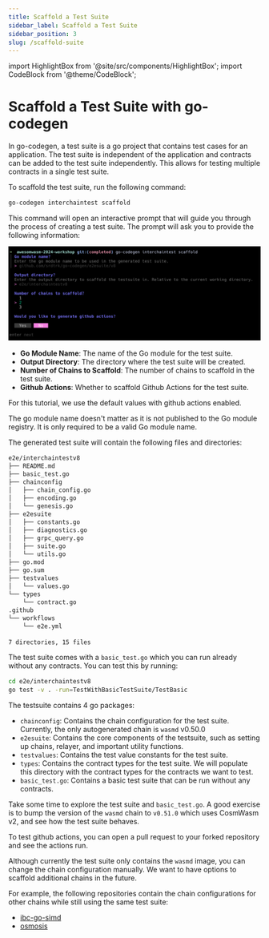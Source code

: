 ```yaml
---
title: Scaffold a Test Suite
sidebar_label: Scaffold a Test Suite
sidebar_position: 3
slug: /scaffold-suite
---
```


import HighlightBox from '@site/src/components/HighlightBox';
import CodeBlock from '@theme/CodeBlock';

# Scaffold a Test Suite with go-codegen

In go-codegen, a test suite is a go project that contains test cases for an application. The test suite is independent of the application and contracts can be added to the test suite independently. This allows for testing multiple contracts in a single test suite.

To scaffold the test suite, run the following command:

```sh
go-codegen interchaintest scaffold
```

This command will open an interactive prompt that will guide you through the process of creating a test suite. The prompt will ask you to provide the following information:

![Scaffold Test Suite](./images/scaffold-prompt.png)

- **Go Module Name**: The name of the Go module for the test suite.
- **Output Directory**: The directory where the test suite will be created.
- **Number of Chains to Scaffold**: The number of chains to scaffold in the test suite.
- **Github Actions**: Whether to scaffold Github Actions for the test suite.

For this tutorial, we use the default values with github actions enabled.

<HighlightBox type="note" title="Note">

The go module name doesn't matter as it is not published to the Go module registry. It is only required to be a valid Go module name.

</HighlightBox>

The generated test suite will contain the following files and directories:

```text
e2e/interchaintestv8
├── README.md
├── basic_test.go
├── chainconfig
│   ├── chain_config.go
│   ├── encoding.go
│   └── genesis.go
├── e2esuite
│   ├── constants.go
│   ├── diagnostics.go
│   ├── grpc_query.go
│   ├── suite.go
│   └── utils.go
├── go.mod
├── go.sum
├── testvalues
│   └── values.go
└── types
    └── contract.go
.github
└── workflows
    └── e2e.yml

7 directories, 15 files
```

The test suite comes with a `basic_test.go` which you can run already without any contracts. You can test this by running:

```sh
cd e2e/interchaintestv8
go test -v . -run=TestWithBasicTestSuite/TestBasic
```

The testsuite contains 4 go packages:

- `chainconfig`: Contains the chain configuration for the test suite. Currently, the only autogenerated chain is `wasmd` v0.50.0
- `e2esuite`: Contains the core components of the testsuite, such as setting up chains, relayer, and important utility functions.
- `testvalues`: Contains the test value constants for the test suite.
- `types`: Contains the contract types for the test suite. We will populate this directory with the contract types for the contracts we want to test.
- `basic_test.go`: Contains a basic test suite that can be run without any contracts.

<HighlightBox type="tip" title="Exploration">

Take some time to explore the test suite and `basic_test.go`. A good exercise is to bump the version of the `wasmd` chain to `v0.51.0` which uses CosmWasm v2, and see how the test suite behaves.

To test github actions, you can open a pull request to your forked repository and see the actions run.

</HighlightBox>

<HighlightBox type="reading" title="More Chains">

Although currently the test suite only contains the `wasmd` image, you can change the chain configuration manually. We want to have options to scaffold additional chains in the future.

For example, the following repositories contain the chain configurations for other chains while still using the same test suite:

- [ibc-go-simd](https://github.com/srdtrk/cw-ica-controller/blob/d6b033092071e37f2dd015b58810a02257a92b6b/e2e/interchaintestv8/chainconfig/chain_config.go#L34-L55)
- [osmosis](https://github.com/chelofinance/cw-icq-controller/blob/3540483852bc0de8f0166b675d2573c5571b80e1/e2e/interchaintest/chainconfig/chain_config.go#L85-L109)

</HighlightBox>
